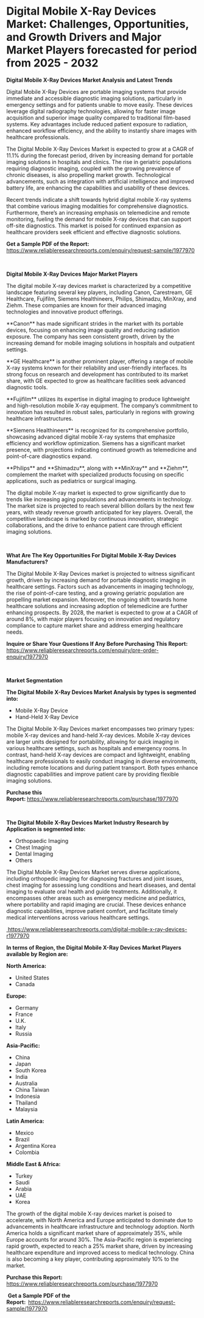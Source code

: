 <p><h1>Digital Mobile X-Ray Devices Market: Challenges, Opportunities, and Growth Drivers and Major Market Players forecasted for period from 2025 - 2032</h1></p><p><strong>Digital Mobile X-Ray Devices Market Analysis and Latest Trends</strong></p>
<p><p>Digital Mobile X-Ray Devices are portable imaging systems that provide immediate and accessible diagnostic imaging solutions, particularly in emergency settings and for patients unable to move easily. These devices leverage digital radiography technologies, allowing for faster image acquisition and superior image quality compared to traditional film-based systems. Key advantages include reduced patient exposure to radiation, enhanced workflow efficiency, and the ability to instantly share images with healthcare professionals.</p><p>The Digital Mobile X-Ray Devices Market is expected to grow at a CAGR of 11.1% during the forecast period, driven by increasing demand for portable imaging solutions in hospitals and clinics. The rise in geriatric populations requiring diagnostic imaging, coupled with the growing prevalence of chronic diseases, is also propelling market growth. Technological advancements, such as integration with artificial intelligence and improved battery life, are enhancing the capabilities and usability of these devices.</p><p>Recent trends indicate a shift towards hybrid digital mobile X-ray systems that combine various imaging modalities for comprehensive diagnostics. Furthermore, there’s an increasing emphasis on telemedicine and remote monitoring, fueling the demand for mobile X-ray devices that can support off-site diagnostics. This market is poised for continued expansion as healthcare providers seek efficient and effective diagnostic solutions.</p></p>
<p><strong>Get a Sample PDF of the Report:&nbsp;</strong> <a href="https://www.reliableresearchreports.com/enquiry/request-sample/1977970?utm_campaign=3347&utm_medium=2&utm_source=Github&utm_content=ia&utm_term=16042025&utm_id=digital-mobile-x-ray-devices">https://www.reliableresearchreports.com/enquiry/request-sample/1977970</a></p>
<p>&nbsp;</p>
<p><strong>Digital Mobile X-Ray Devices Major Market Players</strong></p>
<p><p>The digital mobile X-ray devices market is characterized by a competitive landscape featuring several key players, including Canon, Carestream, GE Healthcare, Fujifilm, Siemens Healthineers, Philips, Shimadzu, MinXray, and Ziehm. These companies are known for their advanced imaging technologies and innovative product offerings.</p><p>**Canon** has made significant strides in the market with its portable devices, focusing on enhancing image quality and reducing radiation exposure. The company has seen consistent growth, driven by the increasing demand for mobile imaging solutions in hospitals and outpatient settings.</p><p>**GE Healthcare** is another prominent player, offering a range of mobile X-ray systems known for their reliability and user-friendly interfaces. Its strong focus on research and development has contributed to its market share, with GE expected to grow as healthcare facilities seek advanced diagnostic tools.</p><p>**Fujifilm** utilizes its expertise in digital imaging to produce lightweight and high-resolution mobile X-ray equipment. The company’s commitment to innovation has resulted in robust sales, particularly in regions with growing healthcare infrastructures.</p><p>**Siemens Healthineers** is recognized for its comprehensive portfolio, showcasing advanced digital mobile X-ray systems that emphasize efficiency and workflow optimization. Siemens has a significant market presence, with projections indicating continued growth as telemedicine and point-of-care diagnostics expand.</p><p>**Philips** and **Shimadzu**, along with **MinXray** and **Ziehm**, complement the market with specialized products focusing on specific applications, such as pediatrics or surgical imaging.</p><p>The digital mobile X-ray market is expected to grow significantly due to trends like increasing aging populations and advancements in technology. The market size is projected to reach several billion dollars by the next few years, with steady revenue growth anticipated for key players. Overall, the competitive landscape is marked by continuous innovation, strategic collaborations, and the drive to enhance patient care through efficient imaging solutions.</p></p>
<p>&nbsp;</p>
<p><strong>What Are The Key Opportunities For Digital Mobile X-Ray Devices Manufacturers?</strong></p>
<p><p>The Digital Mobile X-Ray Devices market is projected to witness significant growth, driven by increasing demand for portable diagnostic imaging in healthcare settings. Factors such as advancements in imaging technology, the rise of point-of-care testing, and a growing geriatric population are propelling market expansion. Moreover, the ongoing shift towards home healthcare solutions and increasing adoption of telemedicine are further enhancing prospects. By 2028, the market is expected to grow at a CAGR of around 8%, with major players focusing on innovation and regulatory compliance to capture market share and address emerging healthcare needs.</p></p>
<p><strong>Inquire or Share Your Questions If Any Before Purchasing This Report:</strong> <a href="https://www.reliableresearchreports.com/enquiry/pre-order-enquiry/1977970?utm_campaign=3347&utm_medium=2&utm_source=Github&utm_content=ia&utm_term=16042025&utm_id=digital-mobile-x-ray-devices">https://www.reliableresearchreports.com/enquiry/pre-order-enquiry/1977970</a></p>
<p>&nbsp;</p>
<p><strong>Market Segmentation</strong></p>
<p><strong>The Digital Mobile X-Ray Devices Market Analysis by types is segmented into:</strong></p>
<p><ul><li>Mobile X-Ray Device</li><li>Hand-Held X-Ray Device</li></ul></p>
<p><p>The Digital Mobile X-Ray Devices market encompasses two primary types: mobile X-ray devices and hand-held X-ray devices. Mobile X-ray devices are larger units designed for portability, allowing for quick imaging in various healthcare settings, such as hospitals and emergency rooms. In contrast, hand-held X-ray devices are compact and lightweight, enabling healthcare professionals to easily conduct imaging in diverse environments, including remote locations and during patient transport. Both types enhance diagnostic capabilities and improve patient care by providing flexible imaging solutions.</p></p>
<p><strong>Purchase this Report:&nbsp;</strong><a href="https://www.reliableresearchreports.com/purchase/1977970?utm_campaign=3347&utm_medium=2&utm_source=Github&utm_content=ia&utm_term=16042025&utm_id=digital-mobile-x-ray-devices">https://www.reliableresearchreports.com/purchase/1977970</a></p>
<p>&nbsp;</p>
<p><strong>The Digital Mobile X-Ray Devices Market Industry Research by Application is segmented into:</strong></p>
<p><ul><li>Orthopaedic Imaging</li><li>Chest Imaging</li><li>Dental Imaging</li><li>Others</li></ul></p>
<p><p>The Digital Mobile X-Ray Devices Market serves diverse applications, including orthopedic imaging for diagnosing fractures and joint issues, chest imaging for assessing lung conditions and heart diseases, and dental imaging to evaluate oral health and guide treatments. Additionally, it encompasses other areas such as emergency medicine and pediatrics, where portability and rapid imaging are crucial. These devices enhance diagnostic capabilities, improve patient comfort, and facilitate timely medical interventions across various healthcare settings.</p></p>
<p><a href="https://www.reliableresearchreports.com/digital-mobile-x-ray-devices-r1977970?utm_campaign=3347&utm_medium=2&utm_source=Github&utm_content=ia&utm_term=16042025&utm_id=digital-mobile-x-ray-devices">&nbsp;https://www.reliableresearchreports.com/digital-mobile-x-ray-devices-r1977970</a></p>
<p><strong>In terms of Region, the Digital Mobile X-Ray Devices Market Players available by Region are:</strong></p>
<p>
    <p> <strong> North America: </strong>
        <ul>
            <li>United States</li>
            <li>Canada</li>
        </ul>
        </p> 
    <p> <strong> Europe: </strong>
        <ul>
            <li>Germany</li>
            <li>France</li>
            <li>U.K.</li>
            <li>Italy</li>
            <li>Russia</li>
        </ul>
        </p> 
    <p> <strong> Asia-Pacific: </strong>
        <ul>
            <li>China</li>
            <li>Japan</li>
            <li>South Korea</li>
            <li>India</li>
            <li>Australia</li>
            <li>China Taiwan</li>
            <li>Indonesia</li>
            <li>Thailand</li>
            <li>Malaysia</li>
        </ul>
        </p> 
    <p> <strong> Latin America: </strong>
        <ul>
            <li>Mexico</li>
            <li>Brazil</li>
            <li>Argentina Korea</li>
            <li>Colombia</li>
        </ul>
        </p> 
    <p> <strong> Middle East & Africa: </strong>
        <ul>
            <li>Turkey</li>
            <li>Saudi</li>
            <li>Arabia</li>
            <li>UAE</li>
            <li>Korea</li>
        </ul>
    </p>
    </p>
<p><p>The growth of the digital mobile X-ray devices market is poised to accelerate, with North America and Europe anticipated to dominate due to advancements in healthcare infrastructure and technology adoption. North America holds a significant market share of approximately 35%, while Europe accounts for around 30%. The Asia-Pacific region is experiencing rapid growth, expected to reach a 25% market share, driven by increasing healthcare expenditure and improved access to medical technology. China is also becoming a key player, contributing approximately 10% to the market.</p></p>
<p><strong>Purchase this Report: </strong><a href="https://www.reliableresearchreports.com/purchase/1977970?utm_campaign=3347&utm_medium=2&utm_source=Github&utm_content=ia&utm_term=16042025&utm_id=digital-mobile-x-ray-devices">https://www.reliableresearchreports.com/purchase/1977970</a></p>
<p>&nbsp;<strong>Get a Sample PDF of the Report:&nbsp;&nbsp;</strong><a href="https://www.reliableresearchreports.com/enquiry/request-sample/1977970?utm_campaign=3347&utm_medium=2&utm_source=Github&utm_content=ia&utm_term=16042025&utm_id=digital-mobile-x-ray-devices">https://www.reliableresearchreports.com/enquiry/request-sample/1977970</a></p>
<p><strong></strong></p>
<p><p></p><p></p><p></p></p>